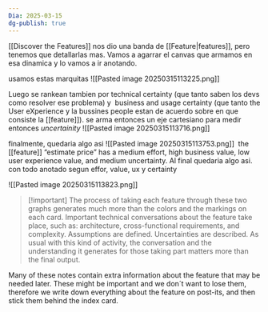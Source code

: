 ```yaml
---
Dia: 2025-03-15
dg-publish: true
---
```

[[Discover the Features]] nos dio una banda de [[Feature|features]], pero tenemos que detallarlas mas. Vamos a agarrar el canvas que armamos en esa dinamica y lo vamos a ir anotando.

usamos estas marquitas 
![[Pasted image 20250315113225.png]]

Luego se rankean tambien por technical certainty (que tanto saben los devs como resolver ese problema) y  business and usage certainty (que tanto the User eXperience y la bussines people estan de acuerdo sobre en que consiste la [[feature]]). se arma entonces un eje cartesiano para medir entonces *uncertainity*
![[Pasted image 20250315113716.png]]


finalmente, quedaria algo asi 
![[Pasted image 20250315113753.png]] 
 the [[feature]] “estimate price” has a medium effort, high business value, low user experience value, and medium uncertainty.
Al final quedaria algo asi. con todo anotado segun effor, value, ux y certainty

![[Pasted image 20250315113823.png]]


>[!important] The process of taking each feature through these two graphs generates much more than the colors and the markings on each card. Important technical conversations about the feature take place, such as: architecture, cross-functional requirements, and complexity. Assumptions are defined. Uncertainties are described. As usual with this kind of activity, the conversation and the understanding it generates for those taking part matters more than the final output.

Many of these notes contain extra information about the feature that may be needed later. These might be important and we don´t want to lose them, therefore we write down everything about the feature on post-its, and then stick them behind the index card.